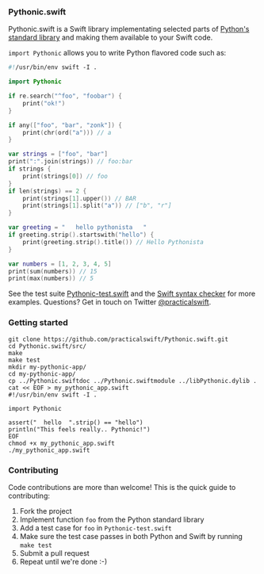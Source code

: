 ### Pythonic.swift

Pythonic.swift is a Swift library implementating selected parts of [Python's standard library](https://docs.python.org/2/library/) and making them available to your Swift code.

```import Pythonic``` allows you to write Python flavored code such as:

```swift
#!/usr/bin/env swift -I .

import Pythonic

if re.search("^foo", "foobar") {
    print("ok!")
}

if any(["foo", "bar", "zonk"]) {
    print(chr(ord("a"))) // a
}

var strings = ["foo", "bar"]
print(":".join(strings)) // foo:bar
if strings {
    print(strings[0]) // foo
}
if len(strings) == 2 {
    print(strings[1].upper()) // BAR
    print(strings[1].split("a")) // ["b", "r"]
}

var greeting = "   hello pythonista   "
if greeting.strip().startswith("hello") {
    print(greeting.strip().title()) // Hello Pythonista
}

var numbers = [1, 2, 3, 4, 5]
print(sum(numbers)) // 15
print(max(numbers)) // 5
```

See the test suite <a href="https://github.com/practicalswift/pythonic-swift/blob/master/src/Pythonic-test.swift">Pythonic-test.swift</a> and the <a href="https://github.com/practicalswift/Pythonic.swift/blob/master/src/swift-style-checker.swift">Swift syntax checker</a> for more examples. Questions? Get in touch on Twitter <a href="https://twitter.com/practicalswift">@practicalswift</a>.

### Getting started

```shell
git clone https://github.com/practicalswift/Pythonic.swift.git
cd Pythonic.swift/src/
make
make test
mkdir my-pythonic-app/
cd my-pythonic-app/
cp ../Pythonic.swiftdoc ../Pythonic.swiftmodule ../libPythonic.dylib .
cat << EOF > my_pythonic_app.swift
#!/usr/bin/env swift -I .

import Pythonic

assert("  hello  ".strip() == "hello")
println("This feels really.. Pythonic!")
EOF
chmod +x my_pythonic_app.swift
./my_pythonic_app.swift
```

### Contributing

Code contributions are more than welcome! This is the quick guide to contributing:

1. Fork the project
2. Implement function `foo` from the Python standard library
3. Add a test case for `foo` in `Pythonic-test.swift`
4. Make sure the test case passes in both Python and Swift by running `make test`
5. Submit a pull request
6. Repeat until we're done :-)
